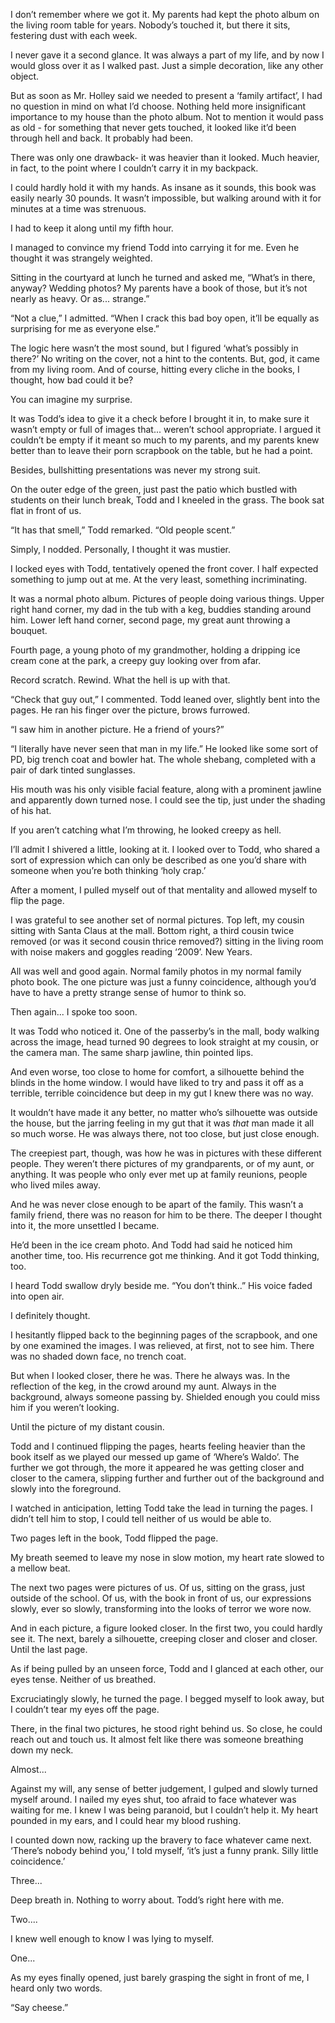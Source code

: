 I don’t remember where we got it.  My parents had kept the photo album on the living room table for years.  Nobody’s touched it, but there it sits, festering dust with each week. 

I never gave it a second glance.  It was always a part of my life, and by now I would gloss over it as I walked past.  Just a simple decoration, like any other object.

But as soon as Mr.  Holley said we needed to present a ‘family artifact’, I had no question in mind on what I’d choose.  Nothing held more insignificant importance to my house than the photo album.  Not to mention it would pass as old - for something that never gets touched, it looked like it’d been through hell and back.  It probably had been.

There was only one drawback- it was heavier than it looked.  Much heavier, in fact, to the point where I couldn’t carry it in my backpack.  

I could hardly hold it with my hands.  As insane as it sounds, this book was easily nearly 30 pounds.  It wasn’t impossible, but walking around with it for minutes at a time was strenuous.

I had to keep it along until my fifth hour.  

I managed to convince my friend Todd into carrying it for me.  Even he thought it was strangely weighted.

Sitting in the courtyard at lunch he turned and asked me, “What’s in there, anyway?  Wedding photos?  My parents have a book of those, but it’s not nearly as heavy.  Or as... strange.”

“Not a clue,” I admitted.  “When I crack this bad boy open, it’ll be equally as surprising for me as everyone else.”

The logic here wasn’t the most sound, but I figured ‘what’s possibly in there?’  No writing on the cover, not a hint to the contents.  But, god, it came from my living room.  And of course, hitting every cliche in the books, I thought, how bad could it be?  

You can imagine my surprise.

It was Todd’s idea to give it a check before I brought it in, to make sure it wasn’t empty or full of images that... weren’t school appropriate.  I argued it couldn’t be empty if it meant so much to my parents, and my parents knew better than to leave their porn scrapbook on the table, but he had a point.  

Besides, bullshitting presentations was never my strong suit.

On the outer edge of the green, just past the patio which bustled with students on their lunch break, Todd and I kneeled in the grass.  The book sat flat in front of us.

“It has that smell,” Todd remarked.  “Old people scent.”  

Simply, I nodded.  Personally, I thought it was mustier.

I locked eyes with Todd, tentatively opened the front cover.  I half expected something to jump out at me.  At the very least, something incriminating.

It was a normal photo album.  Pictures of people doing various things.  Upper right hand corner, my dad in the tub with a keg, buddies standing around him.   Lower left hand corner, second page, my great aunt throwing a bouquet.  

Fourth page, a young photo of my grandmother, holding a dripping ice cream cone at the park, a creepy guy looking over from afar.

Record scratch.  Rewind.  What the hell is up with that. 

“Check that guy out,” I commented.  Todd leaned over, slightly bent into the pages.  He ran his finger over the picture, brows furrowed.

“I saw him in another picture.  He a friend of yours?”

“I literally have never seen that man in my life.”  He looked like some sort of PD, big trench coat and bowler hat.  The whole shebang, completed with a pair of dark tinted sunglasses.  

His mouth was his only visible facial feature, along with a prominent jawline and apparently down turned nose.  I could see the tip, just under the shading of his hat.  

If you aren’t catching what I’m throwing, he looked creepy as hell.

I’ll admit I shivered a little, looking at it.  I looked over to Todd, who shared a sort of expression which can only be described as one you’d share with someone when you’re both thinking ‘holy crap.’

After a moment, I pulled myself out of that mentality and allowed myself to flip the page. 

I was grateful to see another set of normal pictures.  Top left, my cousin sitting with Santa Claus at the mall.  Bottom right, a third cousin twice removed (or was it second cousin thrice removed?) sitting in the living room with noise makers and goggles reading ‘2009’.  New Years.

All was well and good again.  Normal family photos in my normal family photo book.  The one picture was just a funny coincidence, although you’d have to have a pretty strange sense of humor to think so.

Then again... I spoke too soon.

It was Todd who noticed it.  One of the passerby’s in the mall, body walking across the image, head turned 90 degrees to look straight at my cousin, or the camera man.  The same sharp jawline, thin pointed lips.

And even worse, too close to home for comfort, a silhouette behind the blinds in the home window.  I would have liked to try and pass it off as a terrible, terrible coincidence but deep in my gut I knew there was no way.  

It wouldn’t have made it any better, no matter who’s silhouette was outside the house, but the jarring feeling in my gut that it was *that* man made it all so much worse.  He was always there, not too close, but just close enough.  

The creepiest part, though, was how he was in pictures with these different people.  They weren’t there pictures of my grandparents, or of my aunt, or anything.  It was people who only ever met up at family reunions, people who lived miles away.  

And he was never close enough to be apart of the family.  This wasn’t a family friend, there was no reason for him to be there.  The deeper I thought into it, the more unsettled I became.

He’d been in the ice cream photo.  And Todd had said he noticed him another time, too.  His recurrence got me thinking.  And it got Todd thinking, too.

I heard Todd swallow dryly beside me.  “You don’t think..”  His voice faded into open air.

I definitely thought.

I hesitantly flipped back to the beginning pages of the scrapbook, and one by one examined the images.  I was relieved, at first, not to see him.  There was no shaded down face, no trench coat.

But when I looked closer, there he was.  There he always was.  In the reflection of the keg, in the crowd around my aunt.  Always in the background, always someone passing by.  Shielded enough you could miss him if you weren’t looking.

Until the picture of my distant cousin.  

Todd and I continued flipping the pages, hearts feeling heavier than the book itself as we played our messed up game of ‘Where’s Waldo’.  The further we got through, the more it appeared he was getting closer and closer to the camera, slipping further and further out of the background and slowly into the foreground.

I watched in anticipation, letting Todd take the lead in turning the pages.  I didn’t tell him to stop, I could tell neither of us would be able to.  

Two pages left in the book, Todd flipped the page.  

My breath seemed to leave my nose in slow motion, my heart rate slowed to a mellow beat.

The next two pages were pictures of us.  Of us, sitting on the grass, just outside of the school.  Of us, with the book in front of us, our expressions slowly, ever so slowly, transforming into the looks of terror we wore now.

And in each picture, a figure looked closer.  In the first two, you could hardly see it.  The next, barely a silhouette, creeping closer and closer and closer.  Until the last page.

As if being pulled by an unseen force, Todd and I glanced at each other, our eyes tense.  Neither of us breathed.

Excruciatingly slowly, he turned the page.  I begged myself to look away, but I couldn’t tear my eyes off the page.  

There, in the final two pictures, he stood right behind us.  So close, he could reach out and touch us.  It almost felt like there was someone breathing down my neck.

Almost...

Against my will, any sense of better judgement, I gulped and slowly turned myself around.  I nailed my eyes shut, too afraid to face whatever was waiting for me.  I knew I was being paranoid, but I couldn’t help it.  My heart pounded in my ears, and I could hear my blood rushing.

I counted down now, racking up the bravery to face whatever came next.  ‘There’s nobody behind you,’ I told myself, ‘it’s just a funny prank.  Silly little coincidence.’

Three...

Deep breath in.  Nothing to worry about.  Todd’s right here with me.

Two....

I knew well enough to know I was lying to myself.

One...

As my eyes finally opened, just barely grasping the sight in front of me, I heard only two words.  

“Say cheese.”